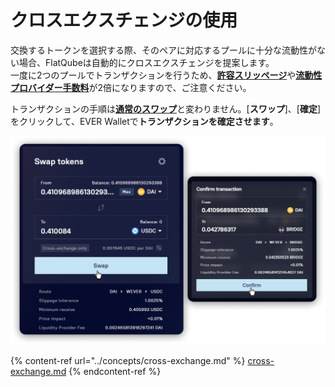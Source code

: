 # クロスエクスチェンジの使用

交換するトークンを選択する際、そのペアに対応するプールに十分な流動性がない場合、FlatQubeは自動的にクロスエクスチェンジを提案します。\
一度に2つのプールでトランザクションを行うため、[**許容スリッページ**](../concepts/slippage-tolerance.md)や[**流動性プロバイダー手数料**](../concepts/fees.md)が2倍になりますので、ご注意ください。

トランザクションの手順は[**通常のスワップ**](make-a-basic-swap.md)と変わりません。\[**スワップ**]、\[**確定**]をクリックして、EVER Walletで**トランザクションを確定させます**。

![](<../../../.gitbook/assets/image (199).png>)

{% content-ref url="../concepts/cross-exchange.md" %}
[cross-exchange.md](../concepts/cross-exchange.md)
{% endcontent-ref %}
